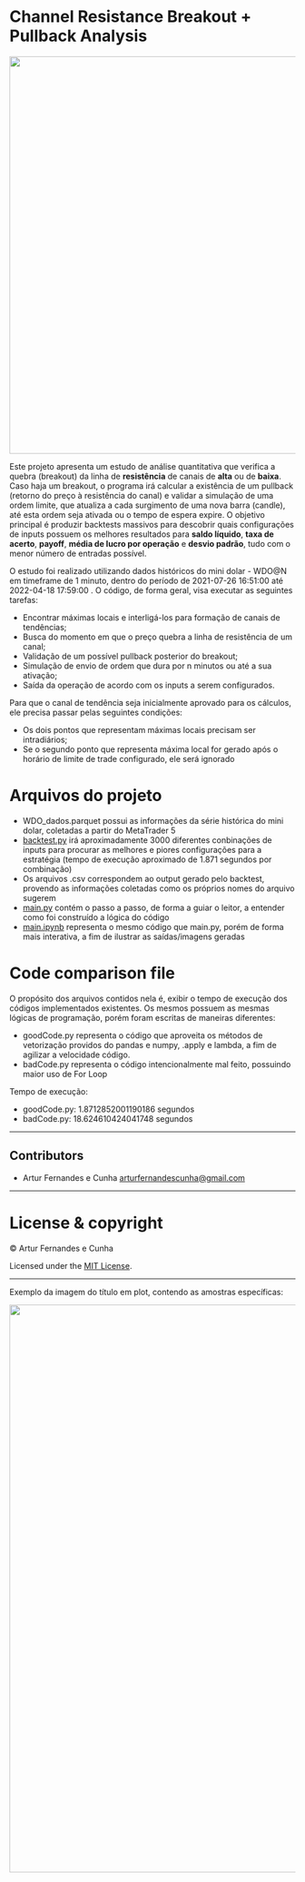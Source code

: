 # Channel Resistance Breakout + Pullback Analysis

<div align="center">
<img src="https://user-images.githubusercontent.com/20324343/165372057-8e91e766-0ca4-4e07-bb92-3b79e8ed725d.png" width="700px" />
</div>

Este projeto apresenta um estudo de análise quantitativa que verifica a quebra (breakout) da linha de **resistência** de canais de **alta** ou de **baixa**. Caso haja um breakout, o programa irá calcular a existência de um pullback (retorno do preço à resistência do canal) e validar a simulação de uma ordem limite, que atualiza a cada surgimento de uma nova barra (candle), até esta ordem seja ativada ou o tempo de espera expire. O objetivo principal é produzir backtests massivos para descobrir quais configurações de inputs possuem os melhores resultados para **saldo líquido**, **taxa de acerto**, **payoff**, **média de lucro por operação** e **desvio padrão**, tudo com o menor número de entradas possível. 

O estudo foi realizado utilizando dados históricos do mini dolar - WDO@N em timeframe de 1 minuto, dentro do período de 2021-07-26 16:51:00 até 2022-04-18 17:59:00 . O código, de forma geral, visa executar as seguintes tarefas:

- Encontrar máximas locais e interligá-los para formação de canais de tendências;
- Busca do momento em que o preço quebra a linha de resistência de um canal;
- Validação de um possível pullback posterior do breakout;
- Simulação de envio de ordem que dura por n minutos ou até a sua ativação;
- Saída da operação de acordo com os inputs a serem configurados.

Para que o canal de tendência seja inicialmente aprovado para os cálculos, ele precisa passar pelas seguintes condições:

- Os dois pontos que representam máximas locais precisam ser intradiários;
- Se o segundo ponto que representa máxima local for gerado após o horário de limite de trade configurado, ele será ignorado

# Arquivos do projeto

- WDO_dados.parquet possui as informações da série histórica do mini dolar, coletadas a partir do MetaTrader 5
- [backtest.py](backtest.py) irá aproximadamente 3000 diferentes conbinações de inputs para procurar as melhores e piores configurações para a estratégia (tempo de execução aproximado de 1.871 segundos por combinação)
- Os arquivos .csv correspondem ao output gerado pelo backtest, provendo as informações coletadas como os próprios nomes do arquivo sugerem
- [main.py](main.py) contém o passo a passo, de forma a guiar o leitor, a entender como foi construído a lógica do código
- [main.ipynb](main.ipynb) representa o mesmo código que main.py, porém de forma mais interativa, a fim de ilustrar as saídas/imagens geradas

# Code comparison file

O propósito dos arquivos contidos nela é, exibir o tempo de execução dos códigos implementados existentes. Os mesmos possuem as mesmas lógicas de programação, porém foram escritas de maneiras diferentes:

- goodCode.py representa o código que aproveita os métodos de vetorização providos do pandas e numpy, .apply e lambda, a fim de agilizar a velocidade código.
- badCode.py representa o código intencionalmente mal feito, possuindo maior uso de For Loop

Tempo de execução:

- goodCode.py: 1.8712852001190186 segundos
- badCode.py: 18.624610424041748 segundos
---

## Contributors
- Artur Fernandes e Cunha <arturfernandescunha@gmail.com>

---

# License & copyright

© Artur Fernandes e Cunha

Licensed under the [MIT License](LICENSE).

---
Exemplo da imagem do título em plot, contendo as amostras específicas:
<div align="center">
<img src="https://user-images.githubusercontent.com/20324343/165372170-63cc7eb7-79c0-4520-82b6-7f7d68993bcd.png" width="1000px" />
</div>
